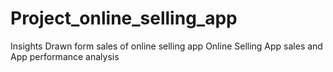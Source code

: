 # Project_online_selling_app
Insights Drawn form sales of online selling app
Online Selling App sales and App performance analysis
